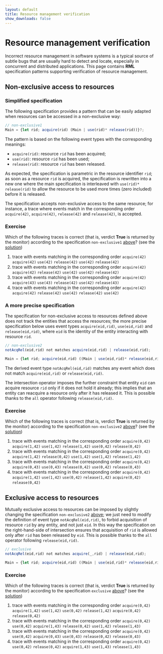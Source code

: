 ```yaml
---
layout: default
title: Resource management verification
show_downloads: false
---
```

# Resource management verification

Incorrect resource management in software systems is a typical source of subtle bugs 
that are usually hard to detect and locate, especially in concurrent and distributed applications. This page contains **RML** specification patterns supporting verification of resource management. 

## Non-exclusive access to resources

### Simplified specification

The following specification provides a pattern that can be easily adapted when resources can be accessed
in a non-exclusive way:

```js
// non-exclusive1
Main = {let rid; acquire(rid) (Main | use(rid)* release(rid))}?;
```

The pattern is based on the following event types with the corresponding meanings:
* `acquire(rid)`: resource `rid` has been acquired;
* `use(rid)`: resource `rid` has been used;
* `release(rid)`: resource `rid` has been released.

As expected, the specification is parametric in the resource identifier `rid`; as soon as a resource `rid` is
acquired, the specification is rewritten into a new one where the main specification is interleaved with `use(rid)* release(rid)` to allow the resource to
be used more times (zero included) before it is released.

The specification accepts non-exclusive access to the same resource; for instance, a trace where events match
in the corresponding order `acquire(42)`, `acquire(42)`, `release(42)` and `release(42)`, is accepted.

### Exercise

Which of the following traces is correct (that is, verdict **True** is returned by the monitor) according to the specification `non-exclusive1` [above](#simplified-specification)? (see the [solution](solution-non-exclusive-resource.md))

1. trace with events matching in the corresponding order   `acquire(42)` `acquire(42)` `use(42)` `release(42)` `use(42)` `release(42)` 
2. trace with events matching in the corresponding order   `acquire(42)` `acquire(42)` `release(42)` `use(42)` `use(42)` `release(42)` 
3. trace with events matching in the corresponding order   `acquire(42)` `acquire(43)` `use(43)` `release(42)` `use(42)` `release(43)` 
4. trace with events matching in the corresponding order   `acquire(42)` `acquire(42)` `release(42)` `use(42)`  `release(42)` `use(42)` 

### A more precise specification 

The specification for non-exclusive access to resources defined above does not
track the entities that access the resources; the more precise specification below uses event types
`acquire(eid,rid)`, `use(eid,rid)` and `release(eid,rid)`, where `eid` is the identity of the entity interacting with
resource `rid`.

```js
// non-exclusive2
notAcqRel(eid,rid) not matches acquire(eid,rid) | release(eid,rid);

Main = {let rid; acquire(eid,rid) ((Main | use(eid,rid)* release(eid,rid)) /\ notAcqRel(eid,rid)* release(eid,rid) all)}?;
```
The derived event type `notAcqRel(eid,rid)` matches any event which does not match `acquire(eid,rid)` or `release(eid,rid)`.

The intersection operator imposes the further constraint that entity `eid` can acquire resource `rid` only if
it does not hold it already; this implies that an entity can reacquire a resource only after it has
released it. This is possible thanks to the `all` operator following `release(eid,rid)`.

### Exercise

Which of the following traces is correct (that is, verdict **True** is returned by the monitor) according to the specification `non-exclusive2` [above](#a-more-precise-specification)? (see the [solution](solution-non-exclusive2-resource.md))

1. trace with events matching in the corresponding order   `acquire(0,42)` `acquire(1,42)` `use(1,42)` `release(1,42)` `use(0,42)` `release(0,42)` 
2. trace with events matching in the corresponding order   `acquire(0,42)` `acquire(1,42)` `release(0,42)` `use(1,42)` `use(1,42)` `release(1,42)` 
3. trace with events matching in the corresponding order   `acquire(0,42)` `acquire(0,43)` `use(0,43)` `release(0,42)` `use(0,42)` `release(0,43)` 
4. trace with events matching in the corresponding order   `acquire(0,42)` `acquire(1,42)` `use(1,42)` `use(0,42)`  `release(1,42)` `acquire(0,42)` `release(0,42)`  

## Exclusive access to resources

Mutually exclusive access to resources can be imposed by slightly changing the specification `non-exclusive2` [above](#a-more-precise-specification);
we just need to modify the definition of event type `notAcqRel(eid,rid)`, to forbid acquisition of resource `rid` by any entity,
and not just `eid`. In this way the specification on the right-hand-side of intersection ensures that acquisition of `rid` is allowed
only after `rid` has been released by `eid`. This is possible thanks to the `all` operator following `release(eid,rid)`.


```js
// exclusive
notAcqRel(eid,rid) not matches acquire(_,rid) | release(eid,rid);

Main = {let rid; acquire(eid,rid) ((Main | use(eid,rid)* release(eid,rid)) /\ notAcqRel(rid)* release(eid,rid) all)}?;
```

### Exercise

Which of the following traces is correct (that is, verdict **True** is returned by the monitor) according to the specification `exclusive` [above](#exclusive-access-to-resources)? (see the [solution](solution-exclusive-resource.md))

1. trace with events matching in the corresponding order   `acquire(0,42)` `acquire(1,42)` `use(1,42)` `use(0,42)`  `release(1,42)` `acquire(0,42)` `release(0,42)`  
2. trace with events matching in the corresponding order   `acquire(0,42)` `use(0,42)` `acquire(1,43)` `release(0,42)` `use(1,42)` `release(1,43)` 
3. trace with events matching in the corresponding order   `acquire(0,42)` `use(0,42)` `acquire(0,43)` `use(0,43)` `release(0,42)`  `release(0,43)`
4. trace with events matching in the corresponding order   `acquire(0,42)` `use(0,42)` `release(0,42)` `acquire(1,43)` `use(1,43)` `release(1,43)` 

